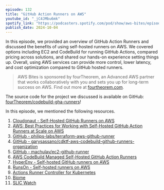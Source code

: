 ```yaml
---
episode: 132
title: "GitHub Action Runners on AWS"
youtube_id: "_jC4JMbu6mk"
spotify_link: "https://podcasters.spotify.com/pod/show/aws-bites/episodes/132--GitHub-Action-Runners-on-AWS-e2p67o7"
publish_date: 2024-10-04
---
```


In this episode, we provided an overview of GitHub Action Runners and discussed the benefits of using self-hosted runners on AWS. We covered options including EC2 and CodeBuild for running GitHub Actions, compared pricing across solutions, and shared our hands-on experience setting things up. Overall, using AWS services can provide more control, lower latency, and cost optimization compared to GitHub hosted runners.

> AWS Bites is sponsored by fourTheorem, an Advanced AWS partner that works collaboratively with you and sets you up for long-term success on AWS. Find out more at [fourtheorem.com](https://fourtheorem.com).

The source code for the project we discussed is available on GitHub: [fourTheorem/codebuild-gha-runners](https://github.com/fourTheorem/codebuild-gha-runners/)!

In this episode, we mentioned the following resources.

1. [Cloudonaut - Self-Hosted GitHub Runners on AWS](https://cloudonaut.io/self-hosted-github-runners-on-aws/)
2. [AWS: Best Practices for Working with Self-Hosted GitHub Action Runners at Scale on AWS](https://aws.amazon.com/blogs/devops/best-practices-working-with-self-hosted-github-action-runners-at-scale-on-aws/)
3. [GitHub - philips-labs/terraform-aws-github-runner](https://github.com/philips-labs/terraform-aws-github-runner)
4. [GitHub - garysassano/cdktf-aws-codebuild-github-runners-organization](https://github.com/garysassano/cdktf-aws-codebuild-github-runners-organization)
5. [GitHub - machulav/ec2-github-runner](https://github.com/machulav/ec2-github-runner)
6. [AWS CodeBuild Managed Self-Hosted GitHub Action Runners](https://aws.amazon.com/blogs/devops/aws-codebuild-managed-self-hosted-github-action-runners/)
7. [HyperEnv - Self-hosted GitHub runners on AWS](https://hyperenv.com/)
8. [RunsOn - Self-hosted runners on AWS](https://runs-on.com/)
9. [Actions Runner Controller for Kubernetes](https://github.com/actions/actions-runner-controller)
10. [Biome](https://biomejs.dev/)
11. [SLIC Watch](https://github.com/fourTheorem/slic-watch)
